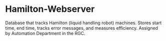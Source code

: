 # Hamilton-Webserver
Database that tracks Hamilton (liquid handling robot) machines. Stores start time, end time, tracks error messages, and measures efficiency. Assigned by Automation Department in the RGC.
